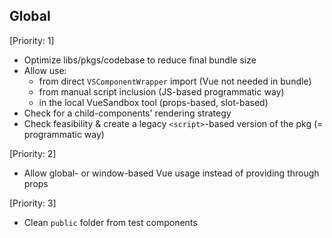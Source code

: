 ## Global

[Priority: 1]

- Optimize libs/pkgs/codebase to reduce final bundle size
- Allow use:
  - from direct `VSComponentWrapper` import (Vue not needed in bundle)
  - from manual script inclusion (JS-based programmatic way)
  - in the local VueSandbox tool (props-based, slot-based)
- Check for a child-components' rendering strategy
- Check feasibility & create a legacy `<script>`-based version of the pkg (= programmatic way)

[Priority: 2]

- Allow global- or window-based Vue usage instead of providing through props

[Priority: 3]

- Clean `public` folder from test components
